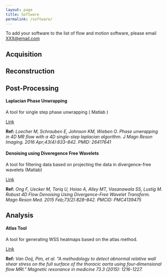 ```yaml
---
layout: page
title: Software
permalink: /software/
---
```


To add your software to the list of flow and motion software, please email XXX@email.com

## Acquisition

## Reconstruction

## Post-Processing

#### Laplacian Phase Unwrapping

A tool for single step phase unwrapping ( Matlab )

[Link](https://github.com/mloecher/4dflow-lapunwrap)

**Ref:** _Loecher M, Schrauben E, Johnson KM, Wieben O. Phase unwrapping in 4D MR flow with a 4D single-step laplacian algorithm. J Magn Reson Imaging. 2016 Apr;43(4):833–842. PMID: 26417641_ 

#### Denoising using Diveregence Free Wavelets

A tool for filtering data based on projecting the data in divergence-free wavelets (Matlab)

[Link](https://people.eecs.berkeley.edu/~mlustig/Software.html) 

**Ref:** _Ong F, Uecker M, Tariq U, Hsiao A, Alley MT, Vasanawala SS, Lustig M. Robust 4D Flow Denoising Using Divergence-Free Wavelet Transform. Magn Reson Med. 2015 Feb;73(2):828–842. PMCID: PMC4139475_

## Analysis

#### Atlas Tool

A tool for generating WSS heatmaps based on the atlas method.

[Link](https://github.com/alexbarks/atlas-tool)

**Ref:** _Van Ooij, Pim, et al. "A methodology to detect abnormal relative wall shear stress on the full surface of the thoracic aorta using four‐dimensional flow MRI." Magnetic resonance in medicine 73.3 (2015): 1216-1227._
